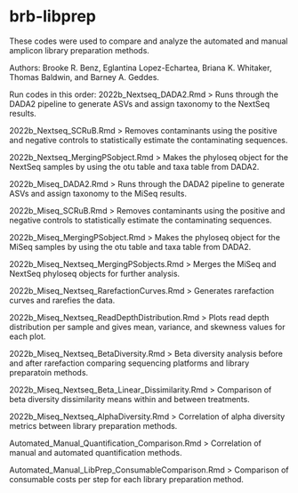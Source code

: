 # brb-libprep
These codes were used to compare and analyze the automated and manual amplicon library preparation methods.

Authors: Brooke R. Benz, Eglantina Lopez-Echartea, Briana K. Whitaker, Thomas Baldwin, and Barney A. Geddes.

Run codes in this order:
2022b_Nextseq_DADA2.Rmd > Runs through the DADA2 pipeline to generate ASVs and assign taxonomy to the NextSeq results.

2022b_Nextseq_SCRuB.Rmd > Removes contaminants using the positive and negative controls to statistically estimate the contaminating sequences.

2022b_Nextseq_MergingPSobject.Rmd > Makes the phyloseq object for the NextSeq samples by using the otu table and taxa table from DADA2.

2022b_Miseq_DADA2.Rmd > Runs through the DADA2 pipeline to generate ASVs and assign taxonomy to the MiSeq results.

2022b_Miseq_SCRuB.Rmd > Removes contaminants using the positive and negative controls to statistically estimate the contaminating sequences.

2022b_Miseq_MergingPSobject.Rmd > Makes the phyloseq object for the MiSeq samples by using the otu table and taxa table from DADA2.

2022b_Miseq_Nextseq_MergingPSobjects.Rmd > Merges the MiSeq and NextSeq phyloseq objects for further analysis.

2022b_Miseq_Nextseq_RarefactionCurves.Rmd > Generates rarefaction curves and rarefies the data.

2022b_Miseq_Nextseq_ReadDepthDistribution.Rmd > Plots read depth distribution per sample and gives mean, variance, and skewness values for each plot.

2022b_Miseq_Nextseq_BetaDiversity.Rmd > Beta diversity analysis before and after rarefaction comparing sequencing platforms and library preparatoin methods.

2022b_Miseq_Nextseq_Beta_Linear_Dissimilarity.Rmd > Comparison of beta diversity dissimilarity means within and between treatments.

2022b_Miseq_Nextseq_AlphaDiversity.Rmd > Correlation of alpha diversity metrics between library preparation methods.

Automated_Manual_Quantification_Comparison.Rmd > Correlation of manual and automated quantification methods.

Automated_Manual_LibPrep_ConsumableComparison.Rmd > Comparison of consumable costs per step for each library preparation method.
